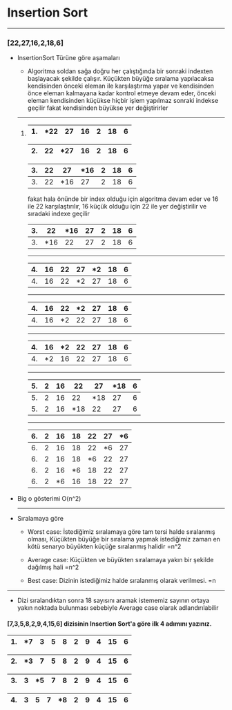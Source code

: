 # Insertion Sort 

---
### [22,27,16,2,18,6]
* InsertionSort Türüne göre aşamaları
    * Algoritma soldan sağa doğru her çalıştığında bir sonraki indexten başlayacak şekilde çalışır. Küçükten büyüğe sıralama yapılacaksa kendisinden önceki eleman ile karşılaştırma yapar ve kendisinden önce eleman kalmayana kadar kontrol etmeye devam eder, önceki eleman kendisinden küçükse hiçbir işlem yapılmaz sonraki indekse geçilir fakat kendisinden büyükse yer değiştirirler 
    ---
    1.  |1.|*22|27|16|2|18|6|  
        |-|- |- |- |-|- |-|
        
        |2.|22|*27|16|2|18|6|  
        |-|-|-|-|-|-|-|

         |3.|22|27|*16|2|18|6|  
        |-|-|-|-|-|-|-|
        |3.|22|*16|27|2|18|6| 

        fakat hala önünde bir index olduğu için algoritma devam eder ve 16 ile 22 karşılaştırılır, 16 küçük olduğu için 22 ile yer değiştirilir ve sıradaki indexe geçilir

        |3.|22|*16|27|2|18|6| 
        |-|-|-|-|-|- |-|
        |3.|*16|22|27|2|18|6|  
         ---
        |4.|16|22|27|*2|18|6|
        |-|-|-|-|-|- |-|
        |4.|16|22|*2|27|18|6| 
        ---
        |4.|16|22|*2|27|18|6|
        |-|-|-|-|-|- |-|
        |4.|16|*2|22|27|18|6|
         ---
        |4.|16|*2|22|27|18|6|   
        |-|-|-|-|-|- |-|
        |4.|*2|16|22|27|18|6|
         ---
        |5.|2|16|22|27|*18|6|
        |-|-|-|-|-|- |-|
        |5.|2|16|22|*18|27|6|
        |5.|2|16|*18|22|27|6|
         ---
        |6.|2|16|18|22|27|*6|
        |-|-|-|-|-|- |-|
        |6.|2|16|18|22|*6|27|
        |6.|2|16|18|*6|22|27|
        |6.|2|16|*6|18|22|27|
        |6.|2|*6|16|18|22|27|
        
* Big o gösterimi 
    O(n^2)

    ---
* Sıralamaya göre    
    * Worst case: İstediğimiz sıralamaya göre tam tersi halde sıralanmış olması,
Küçükten büyüğe bir sıralama yapmak istediğimiz zaman en kötü senaryo büyükten küçüğe sıralanmış halidir
=n^2

    * Average case: Küçükten ve büyükten sıralamaya yakın bir şekilde dağılmış hali
    =n^2

    * Best case: Dizinin istediğimiz halde sıralanmış olarak verilmesi. =n

---

* Dizi sıralandıktan sonra 18 sayısını aramak istememiz sayının ortaya yakın noktada bulunması sebebiyle Average case olarak adlandırılabilir
#### [7,3,5,8,2,9,4,15,6] dizisinin Insertion Sort'a göre ilk 4 adımını yazınız.

 |1.|*7|3|5|8|2|9|4|15|6|      
 |------|-|-|-|-|-|-|-|- |-|
 
 |2.|*3|7|5|8|2|9|4|15|6|      
 |------|-|-|-|-|-|-|-|- |-|
 
 |3.|3|*5|7|8|2|9|4|15|6|      
 |------|-|-|-|-|-|-|-|- |-|
 
 |4.|3|5|7|*8|2|9|4|15|6|      
 |------|-|-|-|-|-|-|-|- |-|
